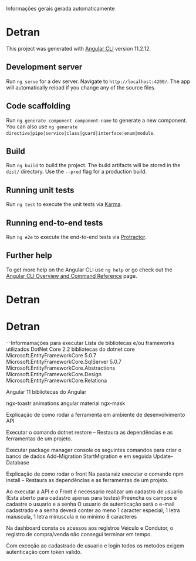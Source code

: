 Informações gerais gerada automaticamente
# Detran

This project was generated with [Angular CLI](https://github.com/angular/angular-cli) version 11.2.12.

## Development server

Run `ng serve` for a dev server. Navigate to `http://localhost:4200/`. The app will automatically reload if you change any of the source files.

## Code scaffolding

Run `ng generate component component-name` to generate a new component. You can also use `ng generate directive|pipe|service|class|guard|interface|enum|module`.

## Build

Run `ng build` to build the project. The build artifacts will be stored in the `dist/` directory. Use the `--prod` flag for a production build.

## Running unit tests

Run `ng test` to execute the unit tests via [Karma](https://karma-runner.github.io).

## Running end-to-end tests

Run `ng e2e` to execute the end-to-end tests via [Protractor](http://www.protractortest.org/).

## Further help

To get more help on the Angular CLI use `ng help` or go check out the [Angular CLI Overview and Command Reference](https://angular.io/cli) page.
# Detran
# Detran

--Informamações para executar
Lista de bibliotecas e/ou frameworks utilizados
DotNet Core 2.2
bibliotecas do dotnet core
Microsoft.EntityFrameworkCore 5.0.7
Microsoft.EntityFrameworkCore.SqlServer 5.0.7
Microsoft.EntityFrameworkCore.Abstractions
Microsoft.EntityFrameworkCore.Design
Microsoft.EntityFrameworkCore.Relationa

Angular 11
bibliotecas do Angular

ngx-toastr
animations
angular material
ngx-mask

Explicação de como rodar a ferramenta em ambiente de desenvolvimento
API

Executar o comando
dotnet restore – Restaura as dependências e as ferramentas de um projeto.

Executar package manager console os seguintes comandos para criar o banco de dados
Add-Migration StartMigration
e em seguida
Update-Database

Explicação de como rodar o front
Na pasta raiz executar o comando npm install – Restaura as dependências e as ferramentas de um projeto.

Ao executar a API e o Front é necessario realizar um cadastro de usuario (Esta aberto para cadastro apenas para testes)
Preencha os campos e cadastre o usuario e a senha
O usuario de autenticação será o e-mail cadastrado e a senha deverá conter ao meno 1 caracter especial, 1 letra maiuscula, 1 letra minuscula e no minimo 8 caracteres

Na dashboard consta os acessos aos registros Veiculo e Condutor, o registro de compra/venda não consegui terminar em tempo.

Com exceção ao cadastrado de usuario e login todos os metodos exigem autenticação com token valido.
